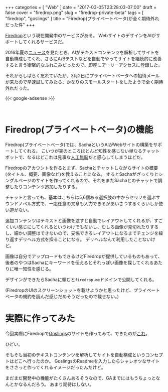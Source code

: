 +++
categories = [ "Web" ]
date = "2017-03-05T23:28:03-07:00"
draft = false
cover = "firedrop.png"
slug = "firedrop-private-beta"
tags = [ "firedrop", "goslings" ]
title = "Firedrop(プライベートベータ)が全く期待外れだった件"
+++

[Firedrop](https://firedrop.ai/)という現在開発中のサービスがある。
WebサイトのデザインをAIがサポートしてくれるサービスだ。

2016年夏の[ニュース](https://bita.jp/dml/dwango_dennosho2-1)を見たとき、AIがテキストコンテンツを解析してサイトを自動構成してくれ、さらにA/Bテストなどを自動でやってサイトを継続的に改善すると言う衝撃的なふれこみだったので、即座にアーリーアクセスに登録した。

それからしばらく忘れていたが、3月2日にプライベートベータへの招待メールが来たので早速試してみたら、かなりのスモールスタートをしたようで全く期待外れだった。

<!--more-->

{{< google-adsense >}}

<br>

# Firedrop(プライベートベータ)の機能
Firedrop(プライベートベータ)では、SachaというAIがWebサイトの構築をサポートしてくれる。
こいつが実のところほとんど知性を感じない単なるチャットボットで、なるほどこれは見事な[人工無脳](https://ja.wikipedia.org/wiki/%E4%BA%BA%E5%B7%A5%E7%84%A1%E8%84%B3)だと感心してしまうほどだ。

Firedropのアカウントを作るとまず、Sachaとチャットしながらサイトの概要(タイトル、概要、画像など)を教えることになる。
するとSachaがざっくりとシングルページのサイトを作ってくれるので、それをまたSachaとのチャットで調整したりコンテンツ追加したりする。

チャットと言っても、基本はこちらは5,6個ある選択肢の中からセリフを選ぶサウンドノベル方式で、一応任意の文章も入力できるがあいさつするくらいしか使い道がない。

追加コンテンツはテキストと画像を渡すと自動でレイアウトしてくれるが、すごくいい感じにしてくれるというわけでもないし、むしろ画像が見切れたりするし、細かい調整はできないので、妥協できるレイアウトになるまでチェンジを繰り返すデリヘル方式を採ることになる。
デリヘルなんて利用したことないけど。

画像は自分でアップロードもできるけどFiredropが提供しているものもあって、後者のやつはSachaにキーワードを伝えるとそれっぽい画像を探してくれるあたりに唯一知性を感じる。

デザインができたらSachaに頼むと`firedrop.me`ドメインで公開してくれる。

(FiredropのUIのスクリーンショットを載せようかと思ったけど、プライベートベータの規約を読んだ感じだめそうだったので載せない。)

# 実際に作ってみた
今回実際にFiredropで[Goslings](https://www.kaitoy.xyz/2016/12/11/goslings-development-memo0-intro-design/)のサイトを作ってみて、できたのが[これ](https://quvoi3op.firedrop.me/)。

ひどい。

そもそも当初のテキストコンテンツを解析してサイトを自動構成というコンセプトはどこへ行ったのか。
GoslingsのReadmeを入力したらシャレオツなサイトをささっと作ってくれるイメージだったんだけど。

まだまだ開発中の機能がたくさんあるそうなので、GAまでにはもうちょっとなんとかなるんだろう。
あまり期待はしない。
